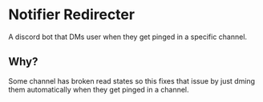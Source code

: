 # Notifier Redirecter
A discord bot that DMs user when they get pinged in a specific channel.  

## Why?
Some channel has broken read states so this fixes that issue by just dming them automatically when they get pinged in a channel.